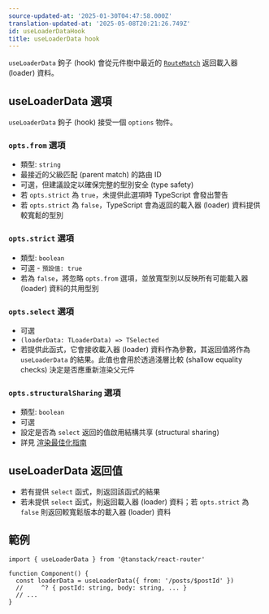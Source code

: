 ```yaml
---
source-updated-at: '2025-01-30T04:47:58.000Z'
translation-updated-at: '2025-05-08T20:21:26.749Z'
id: useLoaderDataHook
title: useLoaderData hook
---
```


`useLoaderData` 鉤子 (hook) 會從元件樹中最近的 [`RouteMatch`](./RouteMatchType.md) 返回載入器 (loader) 資料。

## useLoaderData 選項

`useLoaderData` 鉤子 (hook) 接受一個 `options` 物件。

### `opts.from` 選項

- 類型: `string`
- 最接近的父級匹配 (parent match) 的路由 ID
- 可選，但建議設定以確保完整的型別安全 (type safety)
- 若 `opts.strict` 為 `true`，未提供此選項時 TypeScript 會發出警告
- 若 `opts.strict` 為 `false`，TypeScript 會為返回的載入器 (loader) 資料提供較寬鬆的型別

### `opts.strict` 選項

- 類型: `boolean`
- 可選 - `預設值: true`
- 若為 `false`，將忽略 `opts.from` 選項，並放寬型別以反映所有可能載入器 (loader) 資料的共用型別

### `opts.select` 選項

- 可選
- `(loaderData: TLoaderData) => TSelected`
- 若提供此函式，它會接收載入器 (loader) 資料作為參數，其返回值將作為 `useLoaderData` 的結果。此值也會用於透過淺層比較 (shallow equality checks) 決定是否應重新渲染父元件

### `opts.structuralSharing` 選項

- 類型: `boolean`
- 可選
- 設定是否為 `select` 返回的值啟用結構共享 (structural sharing)
- 詳見 [渲染最佳化指南](../../guide/render-optimizations.md)

## useLoaderData 返回值

- 若有提供 `select` 函式，則返回該函式的結果
- 若未提供 `select` 函式，則返回載入器 (loader) 資料；若 `opts.strict` 為 `false` 則返回較寬鬆版本的載入器 (loader) 資料

## 範例

```tsx
import { useLoaderData } from '@tanstack/react-router'

function Component() {
  const loaderData = useLoaderData({ from: '/posts/$postId' })
  //     ^? { postId: string, body: string, ... }
  // ...
}
```

